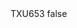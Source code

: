 <?xml version="1.0" encoding="UTF-8"?>
<CustomMetadata xmlns="http://soap.sforce.com/2006/04/metadata">
    <label>TXU653</label>
    <protected>false</protected>
</CustomMetadata>
